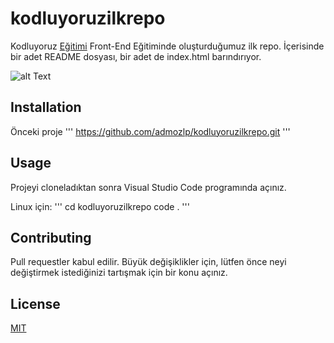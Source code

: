 # kodluyoruzilkrepo

Kodluyoruz [Eğitimi](https://app.patika.dev/courses/git) Front-End Eğitiminde oluşturduğumuz ilk repo. İçerisinde bir adet README dosyası, bir adet de index.html barındırıyor.

![alt Text](https://unsplash.com/photos/vXInUOv1n84)

## Installation

Önceki proje 
'''
https://github.com/admozlp/kodluyoruzilkrepo.git
'''

## Usage

Projeyi cloneladıktan sonra Visual Studio Code programında açınız.

Linux için:
'''
cd kodluyoruzilkrepo
code .
'''

## Contributing

Pull requestler kabul edilir. Büyük değişiklikler için, lütfen önce neyi değiştirmek istediğinizi tartışmak için bir konu açınız.

## License

[MIT](https://choosealicense.com/licenses/mit/)


